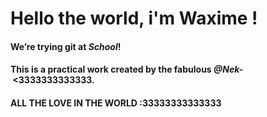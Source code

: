 # Hello the world, i'm Waxime !  #
#### We’re trying git at _School_! 
#### This is a practical work created by the fabulous *@Nek-*  <3333333333333.
#### ALL THE LOVE IN THE WORLD :33333333333333